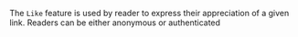 The `Like` feature is used by reader to express their appreciation of a given link. Readers can be either anonymous or authenticated
